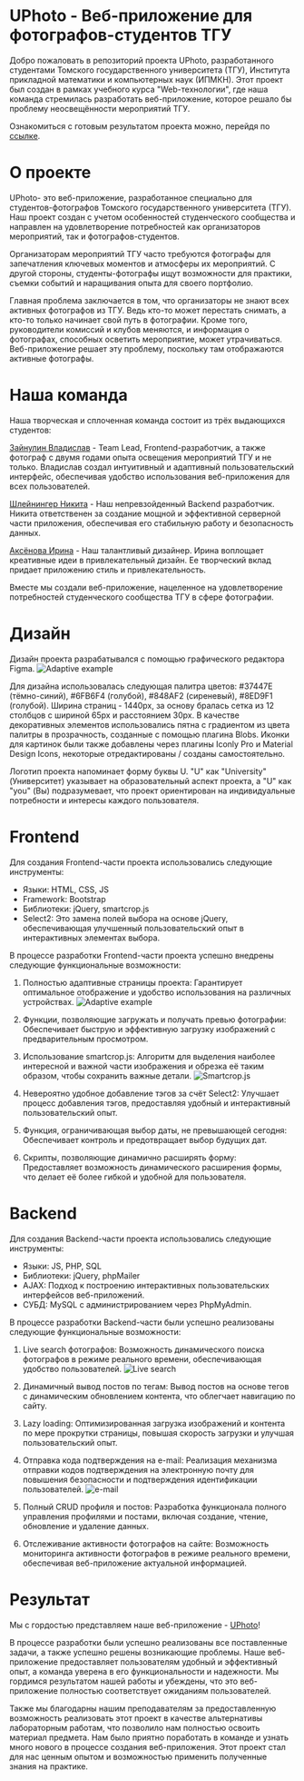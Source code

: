 # UPhoto - Веб-приложение для фотографов-студентов ТГУ

Добро пожаловать в репозиторий проекта UPhoto, разработанного студентами Томского государственного университета (ТГУ), Института прикладной математики и компьютерных наук (ИПМКН). Этот проект был создан в рамках учебного курса "Web-технологии", где наша команда стремилась разработать веб-приложение, которое решало бы проблему неосвещённости мероприятий ТГУ.

Ознакомиться с готовым результатом проекта можно, перейдя по [ссылке](http://j9617073.beget.tech/index.php).

# О проекте
UPhoto- это веб-приложение, разработанное специально для студентов-фотографов Томского государственного университета (ТГУ). Наш проект создан с учетом особенностей студенческого сообщества и направлен на удовлетворение потребностей как организаторов мероприятий, так и фотографов-студентов.

Организаторам мероприятий ТГУ часто требуются фотографы для запечатления ключевых моментов и атмосферы их мероприятий. С другой стороны, студенты-фотографы ищут возможности для практики, съемки событий и наращивания опыта для своего портфолио.

Главная проблема заключается в том, что организаторы не знают всех активных фотографов из ТГУ. Ведь кто-то может перестать снимать, а кто-то только начинает свой путь в фотографии. Кроме того, руководители комиссий и клубов меняются, и информация о фотографах, способных осветить мероприятие, может утрачиваться. Веб-приложение решает эту проблему, поскольку там отображаются активные фотографы.

# Наша команда
Наша творческая и сплоченная команда состоит из трёх выдающихся студентов:

[Зайнулин Владислав](https://github.com/kitten-owner) - Team Lead, Frontend-разработчик, а также фотограф с двумя годами опыта освещения мероприятий ТГУ и не только. Владислав создал интуитивный и адаптивный пользовательский интерфейс, обеспечивая удобство использования веб-приложения для всех пользователей.

[Шлейнингер Никита](https://github.com/Libernik) - Наш непревзойденный Backend разработчик. Никита ответственен за создание мощной и эффективной серверной части приложения, обеспечивая его стабильную работу и безопасность данных.

[Аксёнова Ирина](https://github.com/rinaAks) - Наш талантливый дизайнер. Ирина воплощает креативные идеи в привлекательный дизайн. Ее творческий вклад придает приложению стиль и привлекательность.

Вместе мы создали веб-приложение, нацеленное на удовлетворение потребностей студенческого сообщества ТГУ в сфере фотографии.

# Дизайн
Дизайн проекта разрабатывался с помощью графического редактора Figma. 
![Adaptive example](Pictures/Figma.jpg)

Для дизайна использовалась следующая палитра цветов: #37447E (тёмно-синий), #6FB6F4 (голубой), #848AF2 (сиреневый), #8ED9F1 (голубой). Ширина страниц - 1440px, за основу бралась сетка из 12 столбцов с шириной 65px и расстоянием 30px. В качестве декоративных элементов использовались пятна с градиентом из цвета палитры в прозрачность, созданные с помощью плагина Blobs. 
Иконки для картинок были также добавлены через плагины Iconly Pro и Material Design Icons, некоторые отредактированы / созданы самостоятельно.

Логотип проекта напоминает форму буквы U. "U" как "University" (Университет) указывает на образовательный аспект проекта, а "U" как "you" (Вы) подразумевает, что проект ориентирован на индивидуальные потребности и интересы каждого пользователя.


# Frontend
Для создания Frontend-части проекта использовались следующие инструменты:
- Языки: HTML, CSS, JS
- Framework: Bootstrap
- Библиотеки: jQuery, smartcrop.js
- Select2: Это замена полей выбора на основе jQuery, обеспечивающая улучшенный пользовательский опыт в интерактивных элементах выбора.

В процессе разработки Frontend-части проекта успешно внедрены следующие функциональные возможности:

1) Полностью адаптивные страницы проекта: Гарантирует оптимальное отображение и удобство использования на различных устройствах.
![Adaptive example](Pictures/Adaptive.png)

2) Функции, позволяющие загружать и получать превью фотографии: Обеспечивает быструю и эффективную загрузку изображений с предварительным просмотром.

3) Использование smartcrop.js: Алгоритм для выделения наиболее интересной и важной части изображения и обрезка её таким образом, чтобы сохранить важные детали.
![Smartcrop.js](Pictures/Smartcrop.png)

4) Невероятно удобное добавление тэгов за счёт Select2: Улучшает процесс добавления тэгов, предоставляя удобный и интерактивный пользовательский опыт.

5) Функция, ограничивающая выбор даты, не превышающей сегодня: Обеспечивает контроль и предотвращает выбор будущих дат.

6) Скрипты, позволяющие динамично расширять форму: Предоставляет возможность динамического расширения формы, что делает её более гибкой и удобной для пользователя.

# Backend
Для создания Backend-части проекта использовались следующие инструменты:
- Языки: JS, PHP, SQL
- Библиотеки: jQuery, phpMailer
- AJAX: Подход к построению интерактивных пользовательских интерфейсов веб-приложений.
- СУБД: MySQL с администрированием через PhpMyAdmin.

В процессе разработки Backend-части были успешно реализованы следующие  функциональные возможности:

1) Live search фотографов: Возможность динамического поиска фотографов в режиме реального времени, обеспечивающая удобство пользователей.
![Live search](Pictures/Search.png)

2) Динамичный вывод постов по тегам: Вывод постов на основе тегов с динамическим обновлением контента, что облегчает навигацию по сайту.

3) Lazy loading: Оптимизированная загрузка изображений и контента по мере прокрутки страницы, повышая скорость загрузки и улучшая пользовательский опыт.

4) Отправка кода подтверждения на e-mail: Реализация механизма отправки кодов подтверждения на электронную почту для повышения безопасности и подтверждения идентификации пользователей.
![e-mail](Pictures/E-mail.png)

5) Полный CRUD профиля и постов: Разработка функционала полного управления профилями и постами, включая создание, чтение, обновление и удаление данных.

6) Отслеживание активности фотографов на сайте: Возможность мониторинга активности фотографов в режиме реального времени, обеспечивая веб-приложение актуальной информацией.


# Результат
Мы с гордостью представляем наше веб-приложение - [UPhoto](http://j9617073.beget.tech/index.php)! 

В процессе разработки были успешно реализованы все поставленные задачи, а также успешно решены возникающие проблемы. Наше веб-приложение предоставляет пользователям удобный и эффективный опыт, а команда уверена в его функциональности и надежности. Мы гордимся результатом нашей работы и убеждены, что это веб-приложение полностью соответствует ожиданиям пользователей.

Также мы благодарны нашим преподавателям за предоставленную возможность реализовать этот проект в качестве альтернативы лабораторным работам, что позволило нам полностью освоить материал предмета. Нам было приятно поработать в команде и узнать много нового в процессе создания веб-приложения. Этот проект стал для нас ценным опытом и возможностью применить полученные знания на практике.
